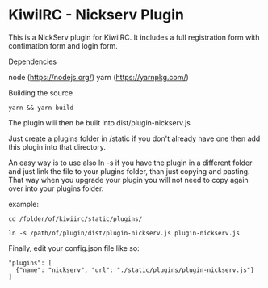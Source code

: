 # KiwiIRC -  Nickserv Plugin

This is a NickServ plugin for KiwiIRC.
It includes a full registration form with
confimation form and login form.

Dependencies

node (https://nodejs.org/)
yarn (https://yarnpkg.com/)

Building the source

`yarn && yarn build`

The plugin will then be built into dist/plugin-nickserv.js

Just create a plugins folder in /static if you don't already have one
then add this plugin into that directory.

An easy way is to use also ln -s if you have the plugin in a different 
folder and just link the file to your plugins folder, than just copying 
and pasting. That way when you upgrade your plugin you will not need to
copy again over into your plugins folder.

example: 

`cd /folder/of/kiwiirc/static/plugins/`

`ln -s /path/of/plugin/dist/plugin-nickserv.js plugin-nickserv.js`

Finally, edit your config.json file like so:

    "plugins": [
      {"name": "nickserv", "url": "./static/plugins/plugin-nickserv.js"}
    ]
